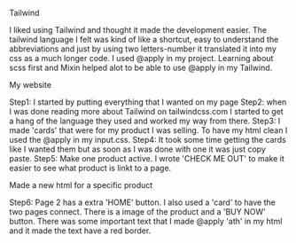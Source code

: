 Tailwind

I liked using Tailwind and thought it made the development easier. The tailwind language I felt was kind of like a shortcut, easy to understand the abbreviations and just by using two letters-number it translated it into my css as a much longer code.
I used @apply in my project. Learning about scss first and Mixin helped alot to be able to use @apply in my Tailwind.

My website

Step1: I started by putting everything that I wanted on my page
Step2: when I was done reading more about Tailwind on tailwindcss.com I started to get a hang of the language they used and worked my way from there.
Step3: I made 'cards' that were for my product I was selling. To have my html clean I used the @apply in my input.css.
Step4: It took some time getting the cards like I wanted them but as soon as I was done with one it was just copy paste.
Step5: Make one product active. I wrote 'CHECK ME OUT' to make it easier to see what product is linkt to a page.

Made a new html for a specific product

Step6: Page 2 has a extra 'HOME' button. I also used a 'card' to have the two pages connect. There is a image of the product and a 'BUY NOW' button. There was some important text that I made @apply 'ath' in my html and it made the text have a red border.
